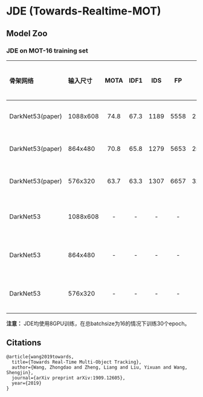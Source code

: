 # JDE (Towards-Realtime-MOT)

## Model Zoo

### JDE on MOT-16 training set

| 骨架网络           | 输入尺寸  | MOTA   | IDF1   |  IDS  |   FP  |   FN  |   FPS  | 下载  | 配置文件 |
| :-----------------| :------- | :----: | :----: | :---: | :----: | :---: | :---: |:---: | :---: |
| DarkNet53(paper)  | 1088x608 |  74.8  |  67.3  | 1189  |  5558  | 21505 |  22.2 | ---- | ---- |
| DarkNet53(paper)  | 864x480  |  70.8	|  65.8  | 1279  |  5653  | 25806 |  30.3 | ---- | ---- |
| DarkNet53(paper)  | 576x320  |  63.7  |  63.3  | 1307  |  6657  | 32794 |  37.9 | ---- | ---- |
| DarkNet53         | 1088x608 |    -   |    -   |   -   |    -   |   -   |   -   |[下载链接](https://paddlemodels.bj.bcebos.com/object_detection/dygraph/jde_darknet53_30e_1088x608.pdparams) | [配置文件](https://github.com/PaddlePaddle/PaddleDetection/tree/master/dygraph/configs/jde/jde_darknet53_30e_1088x608.yml) |
| DarkNet53         | 864x480  |    -   |    -   |   -   |    -   |   -   |   -   |[下载链接](https://paddlemodels.bj.bcebos.com/object_detection/dygraph/jde_darknet53_30e_864x480.pdparams) | [配置文件](https://github.com/PaddlePaddle/PaddleDetection/tree/master/dygraph/configs/jde/jde_darknet53_30e_864x480.yml) |
| DarkNet53         | 576x320  |    -   |    -   |   -   |    -   |   -   |   -   |[下载链接](https://paddlemodels.bj.bcebos.com/object_detection/dygraph/jde_darknet53_30e_576x320.pdparams) | [配置文件](https://github.com/PaddlePaddle/PaddleDetection/tree/master/dygraph/configs/jde/jde_darknet53_30e_576x320.yml) |


**注意：** JDE均使用8GPU训练，在总batchsize为16的情况下训练30个epoch。


## Citations
```
@article{wang2019towards,
  title={Towards Real-Time Multi-Object Tracking},
  author={Wang, Zhongdao and Zheng, Liang and Liu, Yixuan and Wang, Shengjin},
  journal={arXiv preprint arXiv:1909.12605},
  year={2019}
}
```
